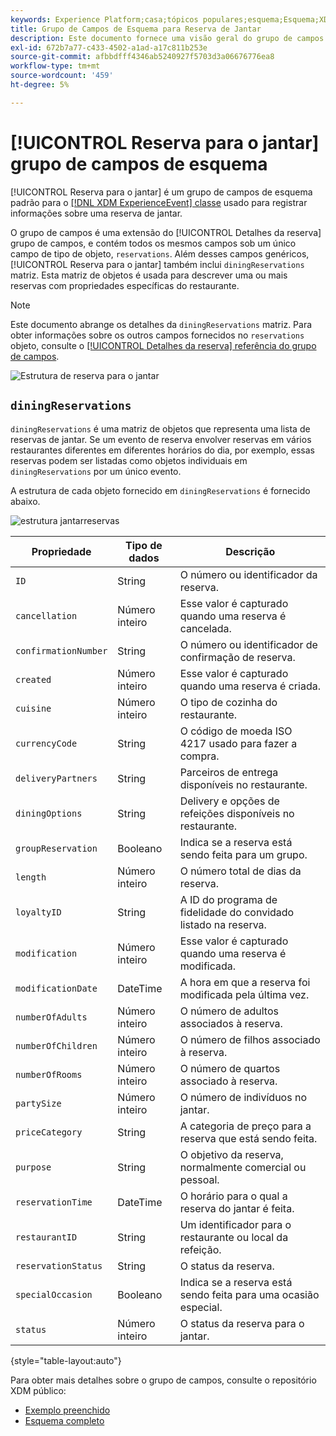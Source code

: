 ```yaml
---
keywords: Experience Platform;casa;tópicos populares;esquema;Esquema;XDM;ExperienceEvent;campos;esquemas;Esquemas;Design de esquema;grupo de campos;grupo de campos;reserva;jantar;
title: Grupo de Campos de Esquema para Reserva de Jantar
description: Este documento fornece uma visão geral do grupo de campos do esquema Reserva de jantar.
exl-id: 672b7a77-c433-4502-a1ad-a17c811b253e
source-git-commit: afbbdfff4346ab5240927f5703d3a06676776ea8
workflow-type: tm+mt
source-wordcount: '459'
ht-degree: 5%

---
```


# [!UICONTROL Reserva para o jantar] grupo de campos de esquema

[!UICONTROL Reserva para o jantar] é um grupo de campos de esquema padrão para o [[!DNL XDM ExperienceEvent] classe](../../classes/experienceevent.md) usado para registrar informações sobre uma reserva de jantar.

O grupo de campos é uma extensão do [!UICONTROL Detalhes da reserva] grupo de campos, e contém todos os mesmos campos sob um único campo de tipo de objeto, `reservations`. Além desses campos genéricos, [!UICONTROL Reserva para o jantar] também inclui `diningReservations` matriz. Esta matriz de objetos é usada para descrever uma ou mais reservas com propriedades específicas do restaurante.

>[!NOTE]
>
>Este documento abrange os detalhes da `diningReservations` matriz. Para obter informações sobre os outros campos fornecidos no `reservations` objeto, consulte o [[!UICONTROL Detalhes da reserva] referência do grupo de campos](./reservation-details.md).

![Estrutura de reserva para o jantar](../../images/field-groups/dining-reservation/structure.png)

## `diningReservations`

`diningReservations` é uma matriz de objetos que representa uma lista de reservas de jantar. Se um evento de reserva envolver reservas em vários restaurantes diferentes em diferentes horários do dia, por exemplo, essas reservas podem ser listadas como objetos individuais em `diningReservations` por um único evento.

A estrutura de cada objeto fornecido em `diningReservations` é fornecido abaixo.

![estrutura jantarreservas](../../images/field-groups/dining-reservation/diningReservations.png)

| Propriedade | Tipo de dados | Descrição |
| --- | --- | --- |
| `ID` | String | O número ou identificador da reserva. |
| `cancellation` | Número inteiro | Esse valor é capturado quando uma reserva é cancelada. |
| `confirmationNumber` | String | O número ou identificador de confirmação de reserva. |
| `created` | Número inteiro | Esse valor é capturado quando uma reserva é criada. |
| `cuisine` | Número inteiro | O tipo de cozinha do restaurante. |
| `currencyCode` | String | O código de moeda ISO 4217 usado para fazer a compra. |
| `deliveryPartners` | String | Parceiros de entrega disponíveis no restaurante. |
| `diningOptions` | String | Delivery e opções de refeições disponíveis no restaurante. |
| `groupReservation` | Booleano | Indica se a reserva está sendo feita para um grupo. |
| `length` | Número inteiro | O número total de dias da reserva. |
| `loyaltyID` | String | A ID do programa de fidelidade do convidado listado na reserva. |
| `modification` | Número inteiro | Esse valor é capturado quando uma reserva é modificada. |
| `modificationDate` | DateTime | A hora em que a reserva foi modificada pela última vez. |
| `numberOfAdults` | Número inteiro | O número de adultos associados à reserva. |
| `numberOfChildren` | Número inteiro | O número de filhos associado à reserva. |
| `numberOfRooms` | Número inteiro | O número de quartos associado à reserva. |
| `partySize` | Número inteiro | O número de indivíduos no jantar. |
| `priceCategory` | String | A categoria de preço para a reserva que está sendo feita. |
| `purpose` | String | O objetivo da reserva, normalmente comercial ou pessoal. |
| `reservationTime` | DateTime | O horário para o qual a reserva do jantar é feita. |
| `restaurantID` | String | Um identificador para o restaurante ou local da refeição. |
| `reservationStatus` | String | O status da reserva. |
| `specialOccasion` | Booleano | Indica se a reserva está sendo feita para uma ocasião especial. |
| `status` | Número inteiro | O status da reserva para o jantar. |

{style="table-layout:auto"}

Para obter mais detalhes sobre o grupo de campos, consulte o repositório XDM público:

* [Exemplo preenchido](https://github.com/adobe/xdm/blob/master/components/fieldgroups/experience-event/industry-verticals/experienceevent-dining-reservation.example.1.json)
* [Esquema completo](https://github.com/adobe/xdm/blob/master/components/fieldgroups/experience-event/industry-verticals/experienceevent-dining-reservation.schema.json)
